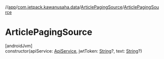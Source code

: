 //[app](../../../index.md)/[com.jetpack.kawanusaha.data](../index.md)/[ArticlePagingSource](index.md)/[ArticlePagingSource](-article-paging-source.md)

# ArticlePagingSource

[androidJvm]\
constructor(apiService: [ApiService](../../com.jetpack.kawanusaha.network/-api-service/index.md), jwtToken: [String](https://kotlinlang.org/api/latest/jvm/stdlib/kotlin/-string/index.html)?, text: [String](https://kotlinlang.org/api/latest/jvm/stdlib/kotlin/-string/index.html)?)
